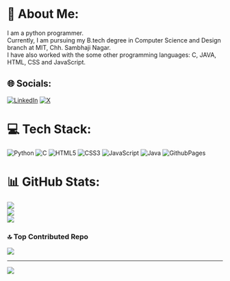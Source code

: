 # 💫 About Me:
I am a python programmer.<br>Currently, I am pursuing my B.tech degree in Computer Science and Design branch at MIT, Chh. Sambhaji Nagar.<br>I have also worked with the some other programming languages: C, JAVA, HTML, CSS and JavaScript.


## 🌐 Socials:
[![LinkedIn](https://img.shields.io/badge/LinkedIn-%230077B5.svg?logo=linkedin&logoColor=white)](https://www.linkedin.com/in/ishan-python-programmer/) [![X](https://img.shields.io/badge/X-black.svg?logo=X&logoColor=white)](https://x.com/ishancodes) 

# 💻 Tech Stack:
![Python](https://img.shields.io/badge/python-3670A0?style=flat&logo=python&logoColor=ffdd54) ![C](https://img.shields.io/badge/c-%2300599C.svg?style=flat&logo=c&logoColor=white) ![HTML5](https://img.shields.io/badge/html5-%23E34F26.svg?style=flat&logo=html5&logoColor=white) ![CSS3](https://img.shields.io/badge/css3-%231572B6.svg?style=flat&logo=css3&logoColor=white) ![JavaScript](https://img.shields.io/badge/javascript-%23323330.svg?style=flat&logo=javascript&logoColor=%23F7DF1E) ![Java](https://img.shields.io/badge/java-%23ED8B00.svg?style=flat&logo=openjdk&logoColor=white) ![GithubPages](https://img.shields.io/badge/github%20pages-121013?style=flat&logo=github&logoColor=white)
# 📊 GitHub Stats:
![](https://github-readme-stats.vercel.app/api?username=deshpandeishan&theme=dark&hide_border=true&include_all_commits=false&count_private=true)<br/>
![](https://github-readme-streak-stats.herokuapp.com/?user=deshpandeishan&theme=dark&hide_border=true)<br/>
![](https://github-readme-stats.vercel.app/api/top-langs/?username=deshpandeishan&theme=dark&hide_border=true&include_all_commits=false&count_private=true&layout=compact)

### 🔝 Top Contributed Repo
![](https://github-contributor-stats.vercel.app/api?username=deshpandeishan&limit=5&theme=dark&combine_all_yearly_contributions=true)

---
[![](https://visitcount.itsvg.in/api?id=deshpandeishan&icon=5&color=0)](https://visitcount.itsvg.in)
